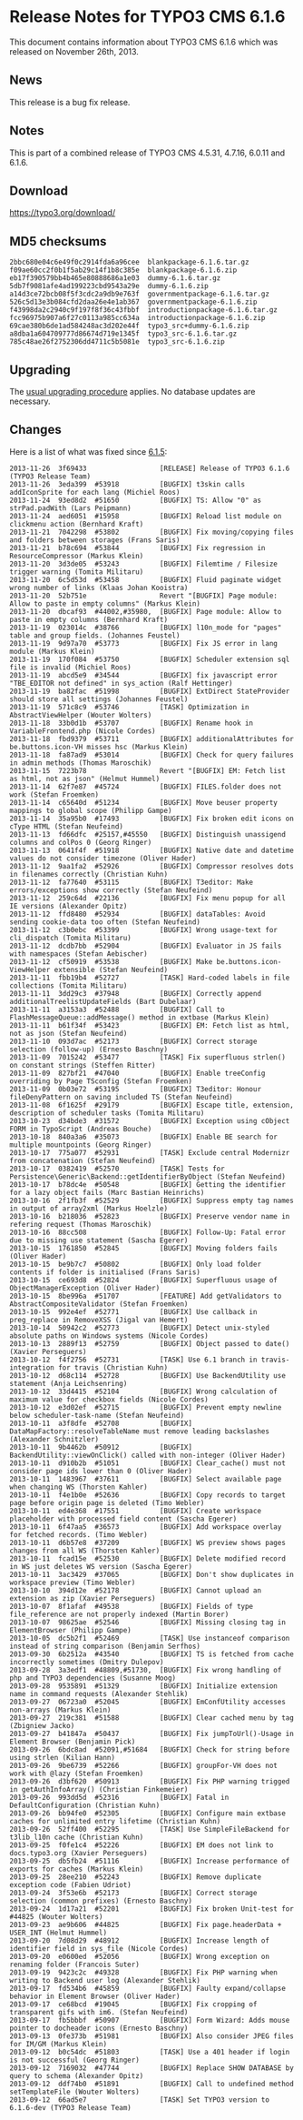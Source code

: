 Release Notes for TYPO3 CMS 6.1.6
=================================

This document contains information about TYPO3 CMS 6.1.6 which was
released on November 26th, 2013.

News
----

This release is a bug fix release.

Notes
-----

This is part of a combined release of TYPO3 CMS 4.5.31, 4.7.16, 6.0.11
and 6.1.6.

Download
--------

<https://typo3.org/download/>

MD5 checksums
-------------

    2bbc680e04c6e49f0c2914fda6a96cee  blankpackage-6.1.6.tar.gz
    f09ae60cc2f0b1f5ab29c14f1b8c385e  blankpackage-6.1.6.zip
    eb17f390579bb4b465e80888686a1e03  dummy-6.1.6.tar.gz
    5db7f9081afe4ad199223cbd9543a29e  dummy-6.1.6.zip
    a14d3ce72bcb08f5f3cdc2a9db9e763f  governmentpackage-6.1.6.tar.gz
    526c5d13e3b084cfd2daa26e4e1ab367  governmentpackage-6.1.6.zip
    f43998da2c2940c9f197f8f36c43fbbf  introductionpackage-6.1.6.tar.gz
    fcc96975b907a6f27c0113a985cc634a  introductionpackage-6.1.6.zip
    69cae380b6de1ad584248ac3d202e44f  typo3_src+dummy-6.1.6.zip
    a8dba1a604709777d86674d719e1345f  typo3_src-6.1.6.tar.gz
    785c48ae26f2752306dd4711c5b5081e  typo3_src-6.1.6.zip

Upgrading
---------

The [usual upgrading
procedure](https://docs.typo3.org/typo3cms/InstallationGuide/) applies.
No database updates are necessary.

Changes
-------

Here is a list of what was fixed since [6.1.5](TYPO3_6.1.5 "wikilink"):

    2013-11-26  3f69433                  [RELEASE] Release of TYPO3 6.1.6 (TYPO3 Release Team)
    2013-11-26  3eda399  #53918          [BUGFIX] t3skin calls addIconSprite for each lang (Michiel Roos)
    2013-11-24  93ed8d2  #51650          [BUGFIX] TS: Allow "0" as strPad.padWith (Lars Peipmann)
    2013-11-24  aed6051  #15958          [BUGFIX] Reload list module on clickmenu action (Bernhard Kraft)
    2013-11-21  7042298  #53802          [BUGFIX] Fix moving/copying files and folders between storages (Frans Saris)
    2013-11-21  b78c694  #53844          [BUGFIX] Fix regression in ResourceCompressor (Markus Klein)
    2013-11-20  3d3de05  #53243          [BUGFIX] Filemtime / Filesize trigger warning (Tomita Militaru)
    2013-11-20  6c5d53d  #53458          [BUGFIX] Fluid paginate widget wrong number of links (Klaas Johan Kooistra)
    2013-11-20  52b751e                  Revert "[BUGFIX] Page module: Allow to paste in empty columns" (Markus Klein)
    2013-11-20  dbcaf93  #44002,#35980,  [BUGFIX] Page module: Allow to paste in empty columns (Bernhard Kraft)
    2013-11-19  023014c  #38766          [BUGFIX] l10n_mode for "pages" table and group fields. (Johannes Feustel)
    2013-11-19  9d97a70  #53773          [BUGFIX] Fix JS error in lang module (Markus Klein)
    2013-11-19  170f084  #53750          [BUGFIX] Scheduler extension sql file is invalid (Michiel Roos)
    2013-11-19  abcd5e9  #34544          [BUGFIX] fix javascript error "TBE_EDITOR not defined" in sys_action (Ralf Hettinger)
    2013-11-19  ba82fac  #51998          [BUGFIX] ExtDirect StateProvider should store all settings (Johannes Feustel)
    2013-11-19  571c8c9  #53746          [TASK] Optimization in AbstractViewHelper (Wouter Wolters)
    2013-11-18  33b0d1b  #53707          [BUGFIX] Rename hook in VariableFrontend.php (Nicole Cordes)
    2013-11-18  fbd9379  #53711          [BUGFIX] additionalAttributes for be.buttons.icon-VH misses hsc (Markus Klein)
    2013-11-18  fa87ad9  #53014          [BUGFIX] Check for query failures in admin methods (Thomas Maroschik)
    2013-11-15  7223b78                  Revert "[BUGFIX] EM: Fetch list as html, not as json" (Helmut Hummel)
    2013-11-14  62f7e87  #45724          [BUGFIX] FILES.folder does not work (Stefan Froemken)
    2013-11-14  c65640d  #51234          [BUGFIX] Move beuser property mappings to global scope (Philipp Gampe)
    2013-11-14  35a95b0  #17493          [BUGFIX] Fix broken edit icons on cType HTML (Stefan Neufeind)
    2013-11-13  fd66dfc  #25157,#45550   [BUGFIX] Distinguish unassigend columns and colPos 0 (Georg Ringer)
    2013-11-13  0641f4f  #51918          [BUGFIX] Native date and datetime values do not consider timezone (Oliver Hader)
    2013-11-12  9aa1fa2  #52926          [BUGFIX] Compressor resolves dots in filenames correctly (Christian Kuhn)
    2013-11-12  fa77640  #53115          [BUGFIX] T3editor: Make errors/exceptions show correctly (Stefan Neufeind)
    2013-11-12  259c64d  #22136          [BUGFIX] Fix menu popup for all IE versions (Alexander Opitz)
    2013-11-12  ffd8480  #52934          [BUGFIX] dataTables: Avoid sending cookie-data too often (Stefan Neufeind)
    2013-11-12  c3b0ebc  #53399          [BUGFIX] Wrong usage-text for cli_dispatch (Tomita Militaru)
    2013-11-12  dcdb7bb  #52904          [BUGFIX] Evaluator in JS fails with namespaces (Stefan Aebischer)
    2013-11-12  cf50919  #53538          [BUGFIX] Make be.buttons.icon-ViewHelper extensible (Stefan Neufeind)
    2013-11-11  fbb19b4  #52727          [TASK] Hard-coded labels in file collections (Tomita Militaru)
    2013-11-11  3dd29c3  #37948          [BUGFIX] Correctly append additionalTreelistUpdateFields (Bart Dubelaar)
    2013-11-11  a3153a3  #52488          [BUGFIX] Call to FlashMessageQueue::addMessage() method in extbase (Markus Klein)
    2013-11-11  b61f34f  #53423          [BUGFIX] EM: Fetch list as html, not as json (Stefan Neufeind)
    2013-11-10  093d7ac  #52173          [BUGFIX] Correct storage selection (follow-up) (Ernesto Baschny)
    2013-11-09  7015242  #53477          [TASK] Fix superfluous strlen() on constant strings (Steffen Ritter)
    2013-11-09  827bf21  #47040          [BUGFIX] Enable treeConfig overriding by Page TSconfig (Stefan Froemken)
    2013-11-09  0b03e72  #53195          [BUGFIX] T3editor: Honour fileDenyPattern on saving included TS (Stefan Neufeind)
    2013-11-08  6f1625f  #29179          [BUGFIX] Escape title, extension, description of scheduler tasks (Tomita Militaru)
    2013-10-23  d34bde3  #31572          [BUGFIX] Exception using cObject FORM in TypoScript (Andreas Bouche)
    2013-10-18  840a3a6  #35073          [BUGFIX] Enable BE search for multiple mountpoints (Georg Ringer)
    2013-10-17  775a077  #52931          [TASK] Exclude central Modernizr from concatenation (Stefan Neufeind)
    2013-10-17  0382419  #52570          [TASK] Tests for Persistence\Generic\Backend::getIdentifierByObject (Stefan Neufeind)
    2013-10-17  b78dc4e  #50548          [BUGFIX] Getting the identifier for a lazy object fails (Marc Bastian Heinrichs)
    2013-10-16  2f1fb3f  #52529          [BUGFIX] Suppress empty tag names in output of array2xml (Markus Hoelzle)
    2013-10-16  b218036  #52823          [BUGFIX] Preserve vendor name in refering request (Thomas Maroschik)
    2013-10-16  88cc508                  [BUGFIX] Follow-Up: Fatal error due to missing use statement (Sascha Egerer)
    2013-10-15  1761850  #52845          [BUGFIX] Moving folders fails (Oliver Hader)
    2013-10-15  be9b7c7  #50802          [BUGFIX] Only load folder contents if folder is initialised (Frans Saris)
    2013-10-15  ce693d8  #52824          [BUGFIX] Superfluous usage of ObjectManagerException (Oliver Hader)
    2013-10-15  8be996a  #51707          [FEATURE] Add getValidators to AbstractCompositeValidator (Stefan Froemken)
    2013-10-15  992e4ef  #52771          [BUGFIX] Use callback in preg_replace in RemoveXSS (Jigal van Hemert)
    2013-10-14  50942c2  #52773          [BUGFIX] Detect unix-styled absolute paths on Windows systems (Nicole Cordes)
    2013-10-13  2889f13  #52759          [BUGFIX] Object passed to date() (Xavier Perseguers)
    2013-10-12  f4f2756  #52731          [TASK] Use 6.1 branch in travis-integration for travis (Christian Kuhn)
    2013-10-12  d68c114  #52728          [BUGFIX] Use BackendUtility use statement (Anja Leichsenring)
    2013-10-12  33d4415  #52104          [BUGFIX] Wrong calculation of maximum value for checkbox fields (Nicole Cordes)
    2013-10-12  e3d02ef  #52715          [BUGFIX] Prevent empty newline below scheduler-task-name (Stefan Neufeind)
    2013-10-11  a3f8dfe  #52708          [BUGFIX] DataMapFactory::resolveTableName must remove leading backslashes (Alexander Schnitzler)
    2013-10-11  9b4462b  #50912          [BUGFIX] BackendUtility::viewOnClick() called with non-integer (Oliver Hader)
    2013-10-11  d910b2b  #51051          [BUGFIX] Clear_cache() must not consider page ids lower than 0 (Oliver Hader)
    2013-10-11  1483967  #37611          [BUGFIX] Select available page when changing WS (Thorsten Kahler)
    2013-10-11  f4e1b0e  #52636          [BUGFIX] Copy records to target page before origin page is deleted (Timo Webler)
    2013-10-11  ed4e368  #17551          [BUGFIX] Create workspace placeholder with processed field content (Sascha Egerer)
    2013-10-11  6f47aa5  #36573          [BUGFIX] Add workspace overlay for fetched records. (Timo Webler)
    2013-10-11  d6b57e8  #37209          [BUGFIX] WS preview shows pages changes from all WS (Thorsten Kahler)
    2013-10-11  fcad15e  #52530          [BUGFIX] Delete modified record in WS just deletes WS version (Sascha Egerer)
    2013-10-11  3ac3429  #37065          [BUGFIX] Don't show duplicates in workspace preview (Timo Webler)
    2013-10-10  394d12e  #52178          [BUGFIX] Cannot upload an extension as zip (Xavier Perseguers)
    2013-10-07  8f1afaf  #49538          [BUGFIX] Fields of type file_reference are not properly indexed (Martin Borer)
    2013-10-07  98625ae  #52546          [BUGFIX] Missing closing tag in ElementBrowser (Philipp Gampe)
    2013-10-05  dc5b2f1  #52469          [TASK] Use instanceof comparison instead of string comparison (Benjamin Serfhos)
    2013-09-30  6b2512a  #43540          [BUGFIX] TS is fetched from cache incorrectly sometimes (Dmitry Dulepov)
    2013-09-28  3a3edf1  #48809,#51730,  [BUGFIX] Fix wrong handling of php and TYPO3 dependencies (Susanne Moog)
    2013-09-28  9535891  #51329          [BUGFIX] Initialize extension name in command requests (Alexander Stehlik)
    2013-09-27  06723a0  #52045          [BUGFIX] EmConfUtility accesses non-arrays (Markus Klein)
    2013-09-27  219c381  #51588          [BUGFIX] Clear cached menu by tag (Zbigniew Jacko)
    2013-09-27  b41847a  #50437          [BUGFIX] Fix jumpToUrl()-Usage in Element Browser (Benjamin Pick)
    2013-09-26  6bdc8ad  #52091,#51684   [BUGFIX] Check for string before using strlen (Kilian Hann)
    2013-09-26  9be6739  #52266          [BUGFIX] groupFor-VH does not work with @lazy (Stefan Froemken)
    2013-09-26  d3bf620  #50913          [BUGFIX] Fix PHP warning trigged in getAuthInfoArray() (Christian Finkemeier)
    2013-09-26  993dd5d  #52316          [BUGFIX] Fatal in DefaultConfiguration (Christian Kuhn)
    2013-09-26  bb94fe0  #52305          [BUGFIX] Configure main extbase caches for unlimited entry lifetime (Christian Kuhn)
    2013-09-26  52ff400  #52295          [TASK] Use SimpleFileBackend for t3lib_l10n cache (Christian Kuhn)
    2013-09-25  f0fe1c4  #52226          [BUGFIX] EM does not link to docs.typo3.org (Xavier Perseguers)
    2013-09-25  db5fb24  #51116          [BUGFIX] Increase performance of exports for caches (Markus Klein)
    2013-09-25  28ee210  #52243          [BUGFIX] Remove duplicate exception code (Fabien Udriot)
    2013-09-24  3f53e6b  #52173          [BUGFIX] Correct storage selection (common prefixes) (Ernesto Baschny)
    2013-09-24  1d17a21  #52201          [BUGFIX] Fix broken Unit-test for #44825 (Wouter Wolters)
    2013-09-23  ae9b606  #44825          [BUGFIX] Fix page.headerData + USER_INT (Helmut Hummel)
    2013-09-20  7d08d29  #48912          [BUGFIX] Increase length of identifier field in sys_file (Nicole Cordes)
    2013-09-20  e0600ed  #52056          [BUGFIX] Wrong exception on renaming folder (Francois Suter)
    2013-09-19  9423c2c  #49328          [BUGFIX] Fix PHP warning when writing to Backend user log (Alexander Stehlik)
    2013-09-17  fd534b6  #45859          [BUGFIX] Faulty expand/collapse behavior in Element Browser (Oliver Hader)
    2013-09-17  ce68bcd  #19045          [BUGFIX] Fix cropping of transparent gifs with im6. (Stefan Neufeind)
    2013-09-17  fb5bbbf  #50907          [BUGFIX] Form Wizard: Adds mouse pointer to docheader icons (Ernesto Baschny)
    2013-09-13  0fe373b  #51981          [BUGFIX] Also consider JPEG files for IM/GM (Markus Klein)
    2013-09-12  b0c54dc  #51803          [TASK] Use a 401 header if login is not successful (Georg Ringer)
    2013-09-12  7169032  #47744          [BUGFIX] Replace SHOW DATABASE by query to schema (Alexander Opitz)
    2013-09-12  ddf74b0  #51891          [BUGFIX] Call to undefined method setTemplateFile (Wouter Wolters)
    2013-09-12  66ad5e7                  [TASK] Set TYPO3 version to 6.1.6-dev (TYPO3 Release Team)



